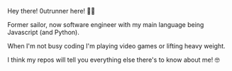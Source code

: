 Hey there! 0utrunner here! 🚗🏁

Former sailor, now software engineer with my main language being Javascript (and Python).

When I'm not busy coding I'm playing video games or lifting heavy weight.

I think my repos will tell you everything else there's to know about me! 🤓
<!---
0utrunner/0utrunner is a ✨ special ✨ repository because its `README.md` (this file) appears on your GitHub profile.
You can click the Preview link to take a look at your changes.
--->
